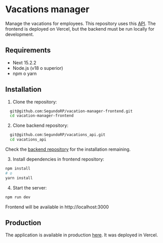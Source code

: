 # Vacations manager

Manage the vacations for employees. This repository uses this [API](https://github.com/SegundoRP/vacations_api).
The frontend is deployed on Vercel, but the backend must be run locally for development.

## Requirements

- Next 15.2.2
- Node.js (v18 o superior)
- npm o yarn


## Installation

1. Clone the repository:

```bash
  git@github.com:SegundoRP/vacation-manager-frontend.git
  cd vacation-manager-frontend
```

2. Clone backend repository:

```bash
  git@github.com:SegundoRP/vacations_api.git
  cd vacations_api
```

Check the [backend repository](https://github.com/SegundoRP/vacations_api) for the installation remaining.

3. Install dependencies in frontend  repository:

```bash
npm install
# o
yarn install
```

4.  Start the server:

```bash
npm run dev
```

Frontend will be available in http://localhost:3000

## Production

The application is available in production [here](https://vacation-manager-frontend.vercel.app/vacations). It was deployed in Vercel.


